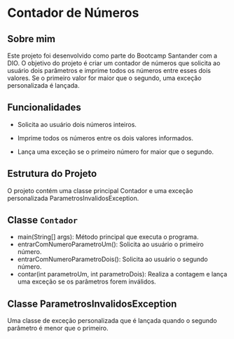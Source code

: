 # Contador de Números

## Sobre mim
Este projeto foi desenvolvido como parte do Bootcamp Santander com a DIO. O objetivo do projeto é criar um contador de números que solicita ao usuário dois parâmetros e imprime todos os números entre esses dois valores. Se o primeiro valor for maior que o segundo, uma exceção personalizada é lançada.

## Funcionalidades

- Solicita ao usuário dois números inteiros.

- Imprime todos os números entre os dois valores informados.

- Lança uma exceção se o primeiro número for maior que o segundo.

## Estrutura do Projeto
O projeto contém uma classe principal Contador e uma exceção personalizada ParametrosInvalidosException.

## Classe `Contador`

- main(String[] args): Método principal que executa o programa.
- entrarComNumeroParametroUm(): Solicita ao usuário o primeiro número.
- entrarComNumeroParametroDois(): Solicita ao usuário o segundo número.
- contar(int parametroUm, int parametroDois): Realiza a contagem e lança uma exceção se os parâmetros forem inválidos.

## Classe ParametrosInvalidosException

Uma classe de exceção personalizada que é lançada quando o segundo parâmetro é menor que o primeiro.
